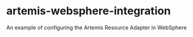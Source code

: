 # artemis-websphere-integration
An example of configuring the Artemis Resource Adapter in WebSphere
